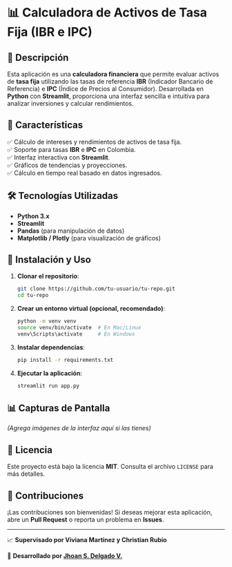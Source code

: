 # 📊 Calculadora de Activos de Tasa Fija (IBR e IPC)

## 📌 Descripción
Esta aplicación es una **calculadora financiera** que permite evaluar activos de **tasa fija** utilizando las tasas de referencia **IBR** (Indicador Bancario de Referencia) e **IPC** (Índice de Precios al Consumidor). Desarrollada en **Python** con **Streamlit**, proporciona una interfaz sencilla e intuitiva para analizar inversiones y calcular rendimientos.

## 🚀 Características
✅ Cálculo de intereses y rendimientos de activos de tasa fija.<br>
✅ Soporte para tasas **IBR** e **IPC** en Colombia.<br>
✅ Interfaz interactiva con **Streamlit**.<br>
✅ Gráficos de tendencias y proyecciones.<br>
✅ Cálculo en tiempo real basado en datos ingresados.<br>

## 🛠 Tecnologías Utilizadas
- **Python 3.x**
- **Streamlit**
- **Pandas** (para manipulación de datos)
- **Matplotlib / Plotly** (para visualización de gráficos)

## 🔧 Instalación y Uso
1. **Clonar el repositorio**:
   ```sh
   git clone https://github.com/tu-usuario/tu-repo.git
   cd tu-repo
   ```

2. **Crear un entorno virtual (opcional, recomendado)**:
   ```sh
   python -m venv venv
   source venv/bin/activate  # En Mac/Linux
   venv\Scripts\activate     # En Windows
   ```

3. **Instalar dependencias**:
   ```sh
   pip install -r requirements.txt
   ```

4. **Ejecutar la aplicación**:
   ```sh
   streamlit run app.py
   ```

## 📊 Capturas de Pantalla
_(Agrega imágenes de la interfaz aquí si las tienes)_

## 📄 Licencia
Este proyecto está bajo la licencia **MIT**. Consulta el archivo `LICENSE` para más detalles.

## 🤝 Contribuciones
¡Las contribuciones son bienvenidas! Si deseas mejorar esta aplicación, abre un **Pull Request** o reporta un problema en **Issues**.

---
📈 **Supervisado por Viviana Martinez y Christian Rubio**

🚀 **Desarrollado por [Jhoan S. Delgado V.](https://github.com/jsvillatech)**


